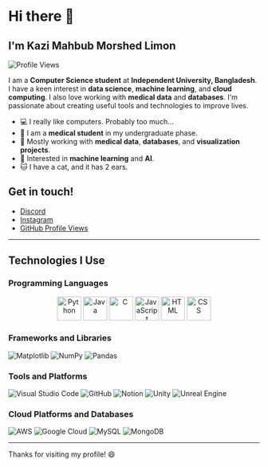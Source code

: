 # Hi there 👋

## I'm Kazi Mahbub Morshed Limon

![Profile Views](https://komarev.com/ghpvc/?username=mahbublimon&style=for-the-badge)

I am a **Computer Science student** at **Independent University, Bangladesh**. I have a keen interest in **data science**, **machine learning**, and **cloud computing**. I also love working with **medical data** and **databases**. I'm passionate about creating useful tools and technologies to improve lives.

- :computer: I really like computers. Probably too much...
- :syringe: I am a **medical student** in my undergraduate phase.
- :book: Mostly working with **medical data**, **databases**, and **visualization projects**.
- :book: Interested in **machine learning** and **AI**.
- :cat: I have a cat, and it has 2 ears.

## Get in touch! 
- [Discord](https://discord.com/users/1083961986427125831)
- [Instagram](https://www.instagram.com/_mahbublimon)
- [GitHub Profile Views](https://komarev.com/ghpvc/?username=mahbublimon&style=for-the-badge)

---

## Technologies I Use

### Programming Languages

<p align="center">
  <img src="https://cdn.jsdelivr.net/gh/devicons/devicon/icons/python/python-original.svg" width="48" height="48" alt="Python" />
  <img src="https://cdn.jsdelivr.net/gh/devicons/devicon/icons/java/java-original.svg" width="48" height="48" alt="Java" />
  <img src="https://cdn.jsdelivr.net/gh/devicons/devicon/icons/c/c-original.svg" width="48" height="48" alt="C" />
  <img src="https://cdn.jsdelivr.net/gh/devicons/devicon/icons/javascript/javascript-original.svg" width="48" height="48" alt="JavaScript" />
  <img src="https://cdn.jsdelivr.net/gh/devicons/devicon/icons/html5/html5-original.svg" width="48" height="48" alt="HTML" />
  <img src="https://cdn.jsdelivr.net/gh/devicons/devicon/icons/css3/css3-original.svg" width="48" height="48" alt="CSS" />
</p>

### Frameworks and Libraries
![Matplotlib](https://cdn.jsdelivr.net/gh/devicons/devicon/icons/matplotlib/matplotlib-original.svg)
![NumPy](https://cdn.jsdelivr.net/gh/devicons/devicon/icons/numpy/numpy-original.svg)
![Pandas](https://cdn.jsdelivr.net/gh/devicons/devicon/icons/pandas/pandas-original.svg)

### Tools and Platforms
![Visual Studio Code](https://cdn.jsdelivr.net/gh/devicons/devicon/icons/vscode/vscode-original.svg)
![GitHub](https://cdn.jsdelivr.net/gh/devicons/devicon/icons/github/github-original.svg)
![Notion](https://cdn.jsdelivr.net/gh/devicons/devicon/icons/notion/notion-original.svg)
![Unity](https://cdn.jsdelivr.net/gh/devicons/devicon/icons/unity/unity-original.svg)
![Unreal Engine](https://cdn.jsdelivr.net/gh/devicons/devicon/icons/unrealengine/unrealengine-original.svg)

### Cloud Platforms and Databases
![AWS](https://cdn.jsdelivr.net/gh/devicons/devicon/icons/aws/aws-original.svg)
![Google Cloud](https://cdn.jsdelivr.net/gh/devicons/devicon/icons/googlecloud/googlecloud-original.svg)
![MySQL](https://cdn.jsdelivr.net/gh/devicons/devicon/icons/mysql/mysql-original.svg)
![MongoDB](https://cdn.jsdelivr.net/gh/devicons/devicon/icons/mongodb/mongodb-original.svg)

---

Thanks for visiting my profile! :smile:
